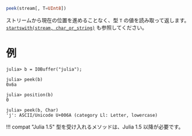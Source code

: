 ```julia
peek(stream[, T=UInt8])
```

ストリームから現在の位置を進めることなく、型 `T` の値を読み取って返します。 [`startswith(stream, char_or_string)`](@ref) も参照してください。

# 例

```jldoctest
julia> b = IOBuffer("julia");

julia> peek(b)
0x6a

julia> position(b)
0

julia> peek(b, Char)
'j': ASCII/Unicode U+006A (category Ll: Letter, lowercase)
```

!!! compat "Julia 1.5"
    型を受け入れるメソッドは、Julia 1.5 以降が必要です。

